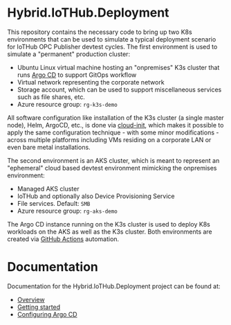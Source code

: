 # Hybrid.IoTHub.Deployment
This repository contains the necessary code to bring up two K8s environments that can be used to simulate a typical deployment scenario for IoTHub OPC Publisher devtest cycles.  The first environment is used to simulate a "permanent" production cluster:

- Ubuntu Linux virtual machine hosting an "onpremises" K3s cluster that runs [Argo CD](https://argo-cd.readthedocs.io/en/stable/) to support GitOps workflow
- Virtual network representing the corporate network
- Storage account, which can be used to support miscellaneous services such as file shares, etc.
- Azure resource group: `rg-k3s-demo`

All software configuration like installation of the K3s cluster (a single master node), Helm, ArgoCD, etc., is done via [cloud-init](https://cloudinit.readthedocs.io/en/latest/), which makes it possible to apply the same configuration technique - with some minor modifications - across multiple platforms including VMs residing on a corporate LAN or even bare metal installations.

The second environment is an AKS cluster, which is meant to represent an "ephemeral" cloud based devtest environment mimicking the onpremises environment:

- Managed AKS cluster
- IoTHub and optionally also Device Provisioning Service
- File services.  Default: `SMB`
- Azure resource group: `rg-aks-demo`

The Argo CD instance running on the K3s cluster is used to deploy K8s workloads on the AKS as well as the K3s cluster.  Both environments are created via [GitHub Actions](https://docs.github.com/en/actions) automation.

# Documentation
Documentation for the Hybrid.IoTHub.Deployment project can be found at:
- [Overview](docs/overview.md)
- [Getting started](docs/getting-started.md)
- [Configuring Argo CD](docs/configuring-argocd.md)